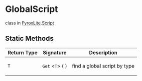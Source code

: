 # GlobalScript
class in [FyroxLite](../../scripting_api.md).[Script](../Script.md)

## Static Methods
| Return Type | Signature | Description |
|---|---|---|
| `T` | `Get` <`T`> (  ) | <p>find a global script by type</p> |
